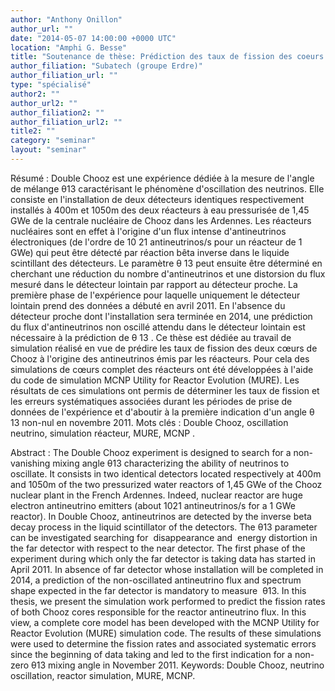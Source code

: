```yaml
---
author: "Anthony Onillon"
author_url: ""
date: "2014-05-07 14:00:00 +0000 UTC"
location: "Amphi G. Besse"
title: "Soutenance de thèse: Prédiction des taux de fission des coeurs de Chooz et estimation des incertitudes associées dans le cadre de l'expérience Double Chooz"
author_filiation: "Subatech (groupe Erdre)"
author_filiation_url: ""
type: "spécialisé"
author2: ""
author_url2: ""
author_filiation2: ""
author_filiation_url2: ""
title2: ""
category: "seminar" 
layout: "seminar"
---
```

Résumé : Double Chooz est une expérience dédiée à la mesure de l'angle de mélange θ13 caractérisant le phénomène d'oscillation des neutrinos. Elle consiste en l'installation de deux détecteurs identiques respectivement installés à 400m et 1050m des deux réacteurs à eau pressurisée de 1,45 GWe de la centrale nucléaire de Chooz dans les Ardennes. Les réacteurs nucléaires sont en effet à l'origine d'un flux intense d'antineutrinos électroniques (de l'ordre de 10
21
 antineutrinos/s pour un réacteur de 1 GWe) qui peut être détecté par réaction bêta inverse dans le liquide scintillant des détecteurs. Le paramètre θ
13
 peut ensuite être déterminé en cherchant une réduction du nombre d'antineutrinos et une distorsion du flux mesuré dans le détecteur lointain par rapport au détecteur proche. La première phase de l'expérience pour laquelle uniquement le détecteur lointain prend des données a débuté en avril 2011. En l'absence du détecteur proche dont l'installation sera terminée en 2014, une prédiction du flux d'antineutrinos non oscillé attendu dans le détecteur lointain est nécessaire à la prédiction de θ
13
. Ce thèse est dédiée au travail de simulation réalisé en vue de prédire les taux de fission des deux cœurs de Chooz à l'origine des antineutrinos émis par les réacteurs. Pour cela des simulations de cœurs complet des réacteurs ont été développées à l'aide du code de simulation MCNP Utility for Reactor Evolution (MURE). Les résultats de ces simulations ont permis de déterminer les taux de fission et les erreurs systématiques associées durant les périodes de prise de données de l'expérience et d'aboutir à la première indication d'un angle θ
13
 non-nul en novembre 2011.  Mots clés : Double Chooz, oscillation neutrino, simulation réacteur, MURE, MCNP
. 








Abstract : The Double Chooz experiment is designed to search for a non-vanishing mixing angle θ13 characterizing the ability of neutrinos to oscillate. It consists in two identical detectors located respectively at 400m and 1050m of the two pressurized water reactors of 1,45 GWe of the Chooz nuclear plant in the French Ardennes. Indeed, nuclear reactor are huge electron antineutrino emitters (about 1021 antineutrinos/s for a 1 GWe reactor). In Double Chooz, antineutrinos are detected by the inverse beta decay process in the liquid scintillator of the detectors. The θ13 parameter can be investigated searching for  disappearance and  energy distortion in the far detector with respect to the near detector. The first phase of the experiment during which only the far detector is taking data has started in April 2011. In absence of far detector whose installation will be completed in 2014, a prediction of the non-oscillated antineutrino flux and spectrum shape expected in the far detector is mandatory to measure  θ13. In this thesis, we present the simulation work performed to predict the fission rates of both Chooz cores responsible for the reactor antineutrino flux. In this view, a complete core model has been developed with the MCNP Utility for Reactor Evolution (MURE) simulation code. The results of these simulations were used to determine the fission rates and associated systematic errors since the beginning of data taking and led to the first indication for a non-zero θ13 mixing angle in November 2011.   Keywords: Double Chooz, neutrino oscillation, reactor simulation, MURE, MCNP.
